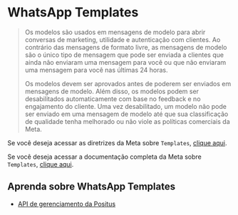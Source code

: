 # WhatsApp Templates

> Os modelos são usados ​​em mensagens de modelo para abrir conversas de marketing, utilidade e autenticação com clientes. Ao contrário das mensagens de formato livre, as mensagens de modelo são o único tipo de mensagem que pode ser enviada a clientes que ainda não enviaram uma mensagem para você ou que não enviaram uma mensagem para você nas últimas 24 horas.
>
> Os modelos devem ser aprovados antes de poderem ser enviados em mensagens de modelo. Além disso, os modelos podem ser desabilitados automaticamente com base no feedback e no engajamento do cliente. Uma vez desabilitado, um modelo não pode ser enviado em uma mensagem de modelo até que sua classificação de qualidade tenha melhorado ou não viole as políticas comerciais da Meta.

Se você deseja acessar as diretrizes da Meta sobre `Templates`, [clique aqui](https://developers.facebook.com/docs/whatsapp/message-templates/guidelines).

Se você deseja acessar a documentação completa da Meta sobre `Templates`, [clique aqui](https://developers.facebook.com/docs/whatsapp/business-management-api/message-templates).

## Aprenda sobre WhatsApp Templates

- [API de gerenciamento da Positus](api-management/README.md)
